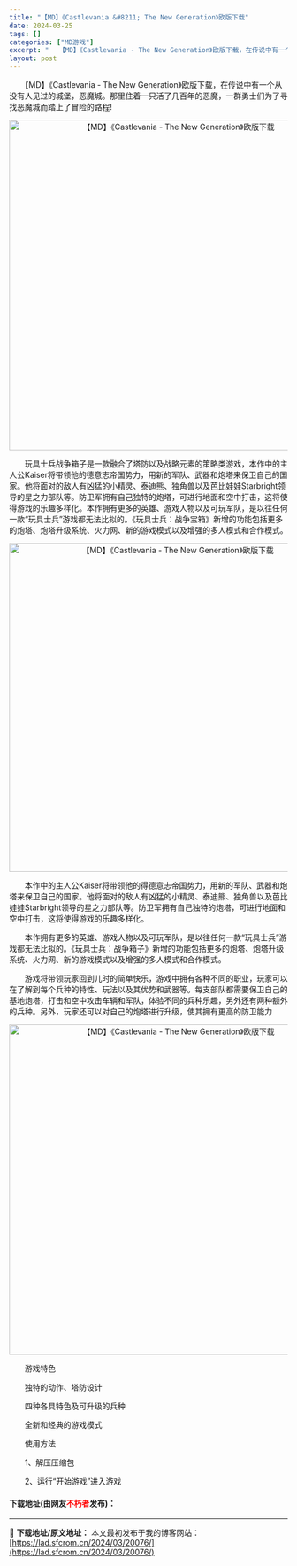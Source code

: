 ```yaml
---
title: "【MD】《Castlevania &#8211; The New Generation》欧版下载"
date: 2024-03-25
tags: []
categories: ["MD游戏"]
excerpt: "　　【MD】《Castlevania - The New Generation》欧版下载，在传说中有一个从没有人见过的城堡，恶魔城。那里住着一只活了几百年的恶魔，一群勇士们为了寻找恶魔城而踏上了冒险的路程! 　　玩具士兵战争箱子是一款融合了塔防以及战略元素的策略类游戏，本作中的主人公Kaiser将带&hellip;"
layout: post
---
```


 <p>　　【MD】《Castlevania - The New Generation》欧版下载，在传说中有一个从没有人见过的城堡，恶魔城。那里住着一只活了几百年的恶魔，一群勇士们为了寻找恶魔城而踏上了冒险的路程!</p> <p align="center"><img align="" border="0" src="https://lad.sfcrom.cn/wp-content/uploads/2024/03/20240325_660107d2459fc.png" width="597" alt="【MD】《Castlevania - The New Generation》欧版下载" /></p> <p>　　玩具士兵战争箱子是一款融合了塔防以及战略元素的策略类游戏，本作中的主人公Kaiser将带领他的德意志帝国势力，用新的军队、武器和炮塔来保卫自己的国家。他将面对的敌人有凶猛的小精灵、泰迪熊、独角兽以及芭比娃娃Starbright领导的星之力部队等。防卫军拥有自己独特的炮塔，可进行地面和空中打击，这将使得游戏的乐趣多样化。本作拥有更多的英雄、游戏人物以及可玩军队，是以往任何一款&ldquo;玩具士兵&rdquo;游戏都无法比拟的。《玩具士兵：战争宝箱》新增的功能包括更多的炮塔、炮塔升级系统、火力网、新的游戏模式以及增强的多人模式和合作模式。</p> <p align="center"><img align="" border="0" src="https://lad.sfcrom.cn/wp-content/uploads/2024/03/20240325_660107d300b61.png" width="594" alt="【MD】《Castlevania - The New Generation》欧版下载" /></p> <p>　　本作中的主人公Kaiser将带领他的得德意志帝国势力，用新的军队、武器和炮塔来保卫自己的国家。他将面对的敌人有凶猛的小精灵、泰迪熊、独角兽以及芭比娃娃Starbright领导的星之力部队等。防卫军拥有自己独特的炮塔，可进行地面和空中打击，这将使得游戏的乐趣多样化。</p> <p>　　本作拥有更多的英雄、游戏人物以及可玩军队，是以往任何一款&ldquo;玩具士兵&rdquo;游戏都无法比拟的。《玩具士兵：战争箱子》新增的功能包括更多的炮塔、炮塔升级系统、火力网、新的游戏模式以及增强的多人模式和合作模式。</p> <p>　　游戏将带领玩家回到儿时的简单快乐，游戏中拥有各种不同的职业，玩家可以在了解到每个兵种的特性、玩法以及其优势和武器等。每支部队都需要保卫自己的基地炮塔，打击和空中攻击车辆和军队，体验不同的兵种乐趣，另外还有两种额外的兵种。另外，玩家还可以对自己的炮塔进行升级，使其拥有更高的防卫能力</p> <p align="center"><img align="" border="0" src="https://lad.sfcrom.cn/wp-content/uploads/2024/03/20240325_660107d3ab39d.png" width="597" alt="【MD】《Castlevania - The New Generation》欧版下载" /></p> <p>　　游戏特色</p> <p>　　独特的动作、塔防设计</p> <p>　　四种各具特色及可升级的兵种</p> <p>　　全新和经典的游戏模式</p> <p>　　使用方法</p> <p>　　1、解压压缩包</p> <p>　　2、运行&ldquo;开始游戏&rdquo;进入游戏</p> <p><h4>下载地址(由网友<font color="red">不朽者</font>发布)：</h4></p> 

---
📖 **下载地址/原文地址：** 本文最初发布于我的博客网站：[https://lad.sfcrom.cn/2024/03/20076/](https://lad.sfcrom.cn/2024/03/20076/)
